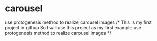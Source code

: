# carousel
use protogenesis method to realize carousel images
/*
  This is my first project in githup
  So I will use this project as my first example
  use protogenesis method to realize carousel images
*/
